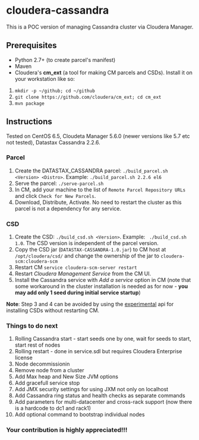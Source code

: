 # cloudera-cassandra

This is a POC version of managing Cassandra cluster via Cloudera Manager. 

## Prerequisites

* Python 2.7+ (to create parcel's manifest)
* Maven
* Cloudera's **cm_ext** (a tool for making CM parcels and CSDs). Install it on your workstation like so:

1. `mkdir -p ~/github; cd ~/github`
2. `git clone https://github.com/cloudera/cm_ext; cd cm_ext`
3. `mvn package`

## Instructions

Tested on CentOS 6.5, Cloudeta Manager 5.6.0 (newer versions like 5.7 etc not tested), Datastax Cassandra 2.2.6.

### Parcel
1. Create the DATASTAX\_CASSANDRA parcel: `./build_parcel.sh <Version> <Distro>`. Example: `./build_parcel.sh 2.2.6 el6`
2. Serve the parcel: `./serve-parcel.sh`
3. In CM, add your machine to the list of `Remote Parcel Repository URLs` and click `Check for New Parcels`.
4. Download, Distribute, Activate. No need to restart the cluster as this parcel is not a dependency for any service.

### CSD
1. Create the CSD: `./build_csd.sh <Version>`. Example: ` ./build_csd.sh 1.0`. The CSD version is independent of the 
parcel version.
2. Copy the CSD jar (`DATASTAX-CASSANDRA-1.0.jar`) to CM host at `/opt/cloudera/csd/` and change the ownership of the jar to `﻿cloudera-scm:cloudera-scm`
3. Restart CM `service cloudera-scm-server restart`
4. Restart _Cloudera Management Service_ from the CM UI.
5. Install the Cassandra service with _Add a service_ option in CM (note that some workaround in the cluster installation is needed as for now - **you may add only 1 seed during initial service startup**)

**Note**: Step 3 and 4 can be avoided by using the 
[experimental](https://github.com/cloudera/cm_ext/wiki/CSD-Developer-Tricks-and-Tools#partial-installation-development-mode-only) api for installing CSDs without restarting CM.

### Things to do next

1. Rolling Cassandra start - start seeds one by one, wait for seeds to start, start rest of nodes
2. Rolling restart - done in service.sdl but requires Cloudera Enterprise license
3. Node decommissionin
4. Remove node from a cluster
5. Add Max heap and New Size JVM options
6. Add gracefull service stop
7. Add JMX security settings for using JXM not only on localhost
8. Add Cassandra ring status and health checks as separate commands
9. Add parameters for multi-datacenter and cross-rack support (now there is a hardcode to dc1 and rack1)
10. Add optional command to bootstrap individual nodes
 
### Your contribution is highly appreciated!!!
